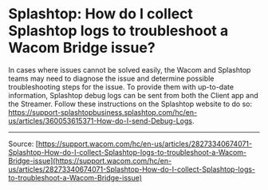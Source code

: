 # Splashtop: How do I collect Splashtop logs to troubleshoot a Wacom Bridge issue?

In cases where issues cannot be solved easily, the Wacom and Splashtop teams may need to diagnose the issue and determine possible troubleshooting steps for the issue. To provide them with up-to-date information, Splashtop debug logs can be sent from both the Client app and the Streamer. Follow these instructions on the Splashtop website to do so: https://support-splashtopbusiness.splashtop.com/hc/en-us/articles/360053615371-How-do-I-send-Debug-Logs.

---
Source: [https://support.wacom.com/hc/en-us/articles/28273340674071-Splashtop-How-do-I-collect-Splashtop-logs-to-troubleshoot-a-Wacom-Bridge-issue](https://support.wacom.com/hc/en-us/articles/28273340674071-Splashtop-How-do-I-collect-Splashtop-logs-to-troubleshoot-a-Wacom-Bridge-issue)
